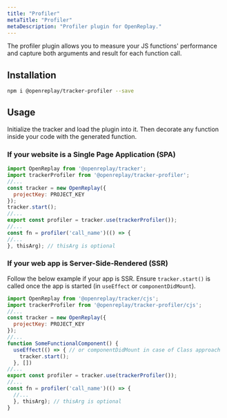 ```yaml
---
title: "Profiler"
metaTitle: "Profiler"
metaDescription: "Profiler plugin for OpenReplay."
---
```


The profiler plugin allows you to measure your JS functions' performance and capture both arguments and result for each function call.

## Installation

```bash
npm i @openreplay/tracker-profiler --save
```

## Usage

Initialize the tracker and load the plugin into it. Then decorate any function inside your code with the generated function.

### If your website is a Single Page Application (SPA)

```js
import OpenReplay from '@openreplay/tracker';
import trackerProfiler from '@openreplay/tracker-profiler';
//...
const tracker = new OpenReplay({
  projectKey: PROJECT_KEY
});
tracker.start();
//...
export const profiler = tracker.use(trackerProfiler());
//...
const fn = profiler('call_name')(() => {
//...
}, thisArg); // thisArg is optional
```

### If your web app is Server-Side-Rendered (SSR)

Follow the below example if your app is SSR. Ensure `tracker.start()` is called once the app is started (in `useEffect` or `componentDidMount`).

```js
import OpenReplay from '@openreplay/tracker/cjs';
import trackerProfiler from '@openreplay/tracker-profiler/cjs';
//...
const tracker = new OpenReplay({
  projectKey: PROJECT_KEY
});
//...
function SomeFunctionalComponent() {
  useEffect(() => { // or componentDidMount in case of Class approach
    tracker.start();
  }, [])
//...
export const profiler = tracker.use(trackerProfiler());
//...
const fn = profiler('call_name')(() => {
  //...
  }, thisArg); // thisArg is optional
}
```
